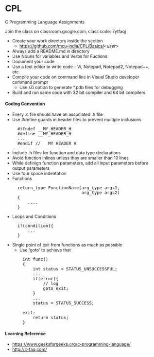 # CPL
C Programming Language Assignments

Join the class on classroom.google.com, class code: 7ytfaqj

* Create your work directory inside the section
  - https://github.com/mcu-india/CPL/Basics/<_user_>
* Always add a README.md in <user> directory
* Use Nouns for variables and Verbs for Fuctions
* Document your code
* Use a text editor to write code - Vi, Notepad, Notepad2, Notepad++, etc.
* Compile your code on command line in Visual Studio developer command prompt
  - Use /Zi option to generate *.pdb files for debugging
* Build and run same code with 32 bit compiler and 64 bit compilers

#### Coding Convention
* Every .c file should have an associated .h file
* Use #define guards in header files to prevent multiple inclusions
  <pre>
    #ifndef __MY_HEADER_H
    #define __MY_HEADER_H
    ...
    #endif // __MY_HEADER_H
  </pre>
* Include .h files for function and data type declarations
* Avoid function inlines unless they are smaller than 10 lines
* While definign function parameters, add all input parameters before output parameters
* Use four space indentation
* Functions
  <pre>
    return_type FunctionName(arg_type args1,
                             arg_type args2)
    {
        ....
    }
  </pre>
* Loops and Conditions
  <pre>
    if(condition){
        ...
    }
  </pre>
* Single point of exit from functions as much as possible
  - Use 'goto' to achieve that
  <pre>
      int func()
      {
          int status = STATUS_UNSUCCESSFUL;
          ...
          if(error){
              // log
              goto exit;
          }
          ...
          status = STATUS_SUCCESS;
          
      exit:
          return status;
      }
  </pre>


#### Learning Reference
- https://www.geeksforgeeks.org/c-programming-language/ 
- http://c-faq.com/

